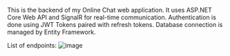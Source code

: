 This is the backend of my Online Chat web application.
It uses ASP.NET Core Web API and SignalR for real-time communication.
Authentication is done using JWT Tokens paired with refresh tokens.
Database connection is managed by Entity Framework.

List of endpoints:
![image](https://github.com/KubaD-D/OnlineChatBack/assets/104513087/aa91ae09-cf5e-4559-ac9a-1330bc1bc8e9)
